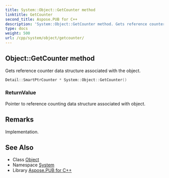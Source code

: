 ```yaml
---
title: System::Object::GetCounter method
linktitle: GetCounter
second_title: Aspose.PUB for C++
description: 'System::Object::GetCounter method. Gets reference counter data structure associated with the object in C++.'
type: docs
weight: 500
url: /cpp/system/object/getcounter/
---
```

## Object::GetCounter method


Gets reference counter data structure associated with the object.

```cpp
Detail::SmartPtrCounter * System::Object::GetCounter()
```


### ReturnValue

Pointer to reference counting data structure associated with object.
## Remarks


Implementation.

## See Also

* Class [Object](../)
* Namespace [System](../../)
* Library [Aspose.PUB for C++](../../../)
